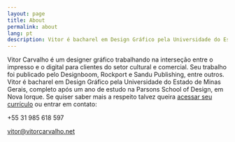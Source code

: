 ```yaml
---
layout: page
title: About
permalink: about
lang: pt
description: Vitor é bacharel em Design Gráfico pela Universidade do Estado de Minas Gerais, completo após um ano de estudo na Parsons School of Design, em Nova Iorque. Se quiser saber mais a respeito talvez queira acessar seu currículo ou entrar em contato.
---
```

           
Vitor Carvalho é um designer gráfico trabalhando na interseção entre o impresso e o digital para clientes do setor cultural e comercial. Seu trabalho foi publicado pelo Designboom, Rockport e Sandu Publishing, entre outros. Vitor é bacharel em Design Gráfico pela Universidade do Estado de Minas Gerais, completo após um ano de estudo na Parsons School of Design, em Nova Iorque. Se quiser saber mais a respeito talvez queira <a href="{{ site.url}}/files/vitor-resume-pt.pdf" title="Download Resume" target="_blank">acessar seu currículo</a> ou entrar em contato:

+55 31 985 618 597

<a href="mailto:vitor@vitorcarvalho.net">vitor@vitorcarvalho.net</a>